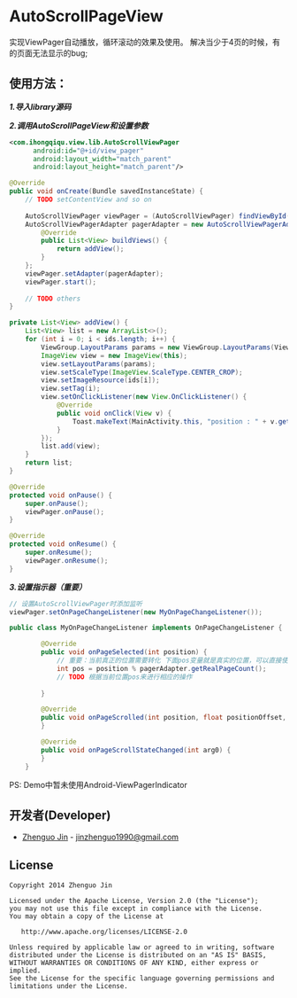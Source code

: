 AutoScrollPageView
==================

实现ViewPager自动播放，循环滚动的效果及使用。
解决当少于4页的时候，有的页面无法显示的bug;

使用方法：
---------

***1.导入library源码***

***2.调用AutoScrollPageView和设置参数***
  ```xml
<com.ihongqiqu.view.lib.AutoScrollViewPager
        android:id="@+id/view_pager"
        android:layout_width="match_parent"
        android:layout_height="match_parent"/>
```
```java
@Override
public void onCreate(Bundle savedInstanceState) {
    // TODO setContentView and so on
    
    AutoScrollViewPager viewPager = (AutoScrollViewPager) findViewById(R.id.view_pager);
    AutoScrollViewPagerAdapter pagerAdapter = new AutoScrollViewPagerAdapter(MainActivity.this) {
        @Override
        public List<View> buildViews() {
            return addView();
        }
    };
    viewPager.setAdapter(pagerAdapter);
    viewPager.start();
        
    // TODO others
}
```
```java
private List<View> addView() {
    List<View> list = new ArrayList<>();
    for (int i = 0; i < ids.length; i++) {
        ViewGroup.LayoutParams params = new ViewGroup.LayoutParams(ViewGroup.LayoutParams.MATCH_PARENT, ViewGroup.LayoutParams.MATCH_PARENT);
        ImageView view = new ImageView(this);
        view.setLayoutParams(params);
        view.setScaleType(ImageView.ScaleType.CENTER_CROP);
        view.setImageResource(ids[i]);
        view.setTag(i);
        view.setOnClickListener(new View.OnClickListener() {
            @Override
            public void onClick(View v) {
                Toast.makeText(MainActivity.this, "position : " + v.getTag(), Toast.LENGTH_SHORT).show();
            }
        });
        list.add(view);
    }
    return list;
}
```
```java
@Override
protected void onPause() {
    super.onPause();
    viewPager.onPause();
}

@Override
protected void onResume() {
    super.onResume();
    viewPager.onResume();
}
```
 
***3.设置指示器（重要）***

```java
// 设置AutoScrollViewPager时添加监听
viewPager.setOnPageChangeListener(new MyOnPageChangeListener());
```

```java
public class MyOnPageChangeListener implements OnPageChangeListener {

        @Override
        public void onPageSelected(int position) {
            // 重要：当前真正的位置需要转化 下面pos变量就是真实的位置，可以直接使用pos，不能使用position
            int pos = position % pagerAdapter.getRealPageCount();
            // TODO 根据当前位置pos来进行相应的操作
            
        }

        @Override
        public void onPageScrolled(int position, float positionOffset, int positionOffsetPixels) {
        }

        @Override
        public void onPageScrollStateChanged(int arg0) {
        }
    }
```

PS: Demo中暂未使用Android-ViewPagerIndicator

开发者(Developer)
----------------

* [Zhenguo Jin](http://ihongqiqu.com) - <jinzhenguo1990@gmail.com>


License
-------

    Copyright 2014 Zhenguo Jin

    Licensed under the Apache License, Version 2.0 (the "License");
    you may not use this file except in compliance with the License.
    You may obtain a copy of the License at

       http://www.apache.org/licenses/LICENSE-2.0

    Unless required by applicable law or agreed to in writing, software
    distributed under the License is distributed on an "AS IS" BASIS,
    WITHOUT WARRANTIES OR CONDITIONS OF ANY KIND, either express or implied.
    See the License for the specific language governing permissions and
    limitations under the License.
